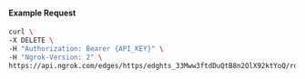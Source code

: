 <!-- Code generated for API Clients. DO NOT EDIT. -->

#### Example Request

```bash
curl \
-X DELETE \
-H "Authorization: Bearer {API_KEY}" \
-H "Ngrok-Version: 2" \
https://api.ngrok.com/edges/https/edghts_33Mww3ftdDuQtB8n2OlX92ktYoQ/routes/edghtsrt_33Mww31sUcAheum5JlgstcTr724/ip_restriction
```
